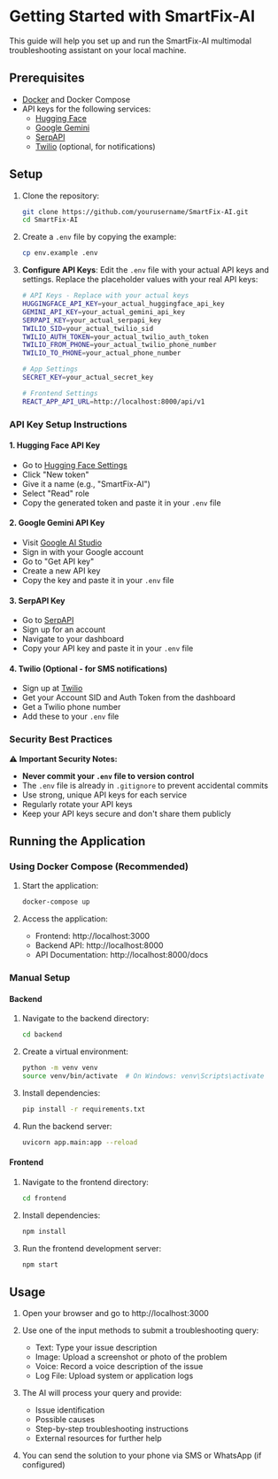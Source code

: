 # Getting Started with SmartFix-AI

This guide will help you set up and run the SmartFix-AI multimodal troubleshooting assistant on your local machine.

## Prerequisites

- [Docker](https://www.docker.com/get-started) and Docker Compose
- API keys for the following services:
  - [Hugging Face](https://huggingface.co/settings/tokens)
  - [Google Gemini](https://ai.google.dev/)
  - [SerpAPI](https://serpapi.com/)
  - [Twilio](https://www.twilio.com/) (optional, for notifications)

## Setup

1. Clone the repository:
   ```bash
   git clone https://github.com/yourusername/SmartFix-AI.git
   cd SmartFix-AI
   ```

2. Create a `.env` file by copying the example:
   ```bash
   cp env.example .env
   ```

3. **Configure API Keys**: Edit the `.env` file with your actual API keys and settings. Replace the placeholder values with your real API keys:

   ```bash
   # API Keys - Replace with your actual keys
   HUGGINGFACE_API_KEY=your_actual_huggingface_api_key
   GEMINI_API_KEY=your_actual_gemini_api_key
   SERPAPI_KEY=your_actual_serpapi_key
   TWILIO_SID=your_actual_twilio_sid
   TWILIO_AUTH_TOKEN=your_actual_twilio_auth_token
   TWILIO_FROM_PHONE=your_actual_twilio_phone_number
   TWILIO_TO_PHONE=your_actual_phone_number
   
   # App Settings
   SECRET_KEY=your_actual_secret_key
   
   # Frontend Settings
   REACT_APP_API_URL=http://localhost:8000/api/v1
   ```

### API Key Setup Instructions

#### 1. Hugging Face API Key
- Go to [Hugging Face Settings](https://huggingface.co/settings/tokens)
- Click "New token"
- Give it a name (e.g., "SmartFix-AI")
- Select "Read" role
- Copy the generated token and paste it in your `.env` file

#### 2. Google Gemini API Key
- Visit [Google AI Studio](https://ai.google.dev/)
- Sign in with your Google account
- Go to "Get API key"
- Create a new API key
- Copy the key and paste it in your `.env` file

#### 3. SerpAPI Key
- Go to [SerpAPI](https://serpapi.com/)
- Sign up for an account
- Navigate to your dashboard
- Copy your API key and paste it in your `.env` file

#### 4. Twilio (Optional - for SMS notifications)
- Sign up at [Twilio](https://www.twilio.com/)
- Get your Account SID and Auth Token from the dashboard
- Get a Twilio phone number
- Add these to your `.env` file

### Security Best Practices

⚠️ **Important Security Notes:**
- **Never commit your `.env` file to version control**
- The `.env` file is already in `.gitignore` to prevent accidental commits
- Use strong, unique API keys for each service
- Regularly rotate your API keys
- Keep your API keys secure and don't share them publicly

## Running the Application

### Using Docker Compose (Recommended)

1. Start the application:
   ```bash
   docker-compose up
   ```

2. Access the application:
   - Frontend: http://localhost:3000
   - Backend API: http://localhost:8000
   - API Documentation: http://localhost:8000/docs

### Manual Setup

#### Backend

1. Navigate to the backend directory:
   ```bash
   cd backend
   ```

2. Create a virtual environment:
   ```bash
   python -m venv venv
   source venv/bin/activate  # On Windows: venv\Scripts\activate
   ```

3. Install dependencies:
   ```bash
   pip install -r requirements.txt
   ```

4. Run the backend server:
   ```bash
   uvicorn app.main:app --reload
   ```

#### Frontend

1. Navigate to the frontend directory:
   ```bash
   cd frontend
   ```

2. Install dependencies:
   ```bash
   npm install
   ```

3. Run the frontend development server:
   ```bash
   npm start
   ```

## Usage

1. Open your browser and go to http://localhost:3000
2. Use one of the input methods to submit a troubleshooting query:
   - Text: Type your issue description
   - Image: Upload a screenshot or photo of the problem
   - Voice: Record a voice description of the issue
   - Log File: Upload system or application logs

3. The AI will process your query and provide:
   - Issue identification
   - Possible causes
   - Step-by-step troubleshooting instructions
   - External resources for further help

4. You can send the solution to your phone via SMS or WhatsApp (if configured)
